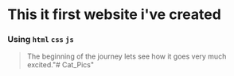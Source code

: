 # This it first website i've created 

### Using `html` `css` `js`

> The beginning of the journey 
> lets see how it goes 
> very much excited."# Cat_Pics" 
